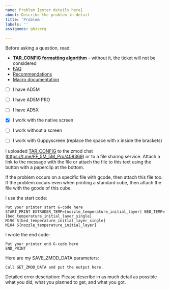 ```yaml
---
name: Problem [enter details here]
about: Describe the problem in detail
title: 'Problem '
labels: ''
assignees: ghzserg

---
```


Before asking a question, read:
- **[TAR_CONFIG formatting algorithm](https://github.com/ghzserg/zmod/wiki/FAQ_en#help)** - without it, the ticket will not be considered
- [FAQ](https://github.com/ghzserg/zmod/wiki/FAQ_en)
- [Recommendations](https://github.com/ghzserg/zmod/wiki/Recomendations_en)
- [Macro documentation](https://github.com/ghzserg/zmod/wiki/Macros_en)

- [ ] I have AD5M
- [ ] I have AD5M PRO
- [ ] I have AD5X

- [X] I work with the native screen
- [ ] I work without a screen
- [ ] I work with Guppyscreen
(replace the space with x inside the brackets)

I uploaded [TAR_CONFIG](https://github.com/ghzserg/zmod/wiki/FAQ_en#help) to the zmod chat (https://t.me/FF_5M_5M_Pro/408369) or to a file sharing service.
Attach a link to the message with the file or attach the file to this text using the button with a paperclip at the bottom.

If the problem occurs on a specific file with gcode, then attach this file too.
If the problem occurs even when printing a standard cube, then attach the file with the gcode of this cube.

I use the start code:

```
Put your printer start G-code here
START_PRINT EXTRUDER_TEMP=[nozzle_temperature_initial_layer] BED_TEMP=[bed_temperature_initial_layer_single]
M190 S[bed_temperature_initial_layer_single]
M104 S[nozzle_temperature_initial_layer]
```

I wrote the end code:

```
Put your printer end G-code here
END_PRINT
```

Here are my SAVE_ZMOD_DATA parameters:

```
Call GET_ZMOD_DATA and put the output here.
```

Detailed error description:
Please describe in as much detail as possible what you did, what you planned to get, and what you got.
